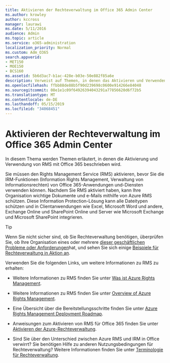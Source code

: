 ```yaml
---
title: Aktivieren der Rechteverwaltung im Office 365 Admin Center
ms.author: krowley
author: kccross
manager: laurawi
ms.date: 5/11/2016
audience: Admin
ms.topic: article
ms.service: o365-administration
localization_priority: Normal
ms.custom: Adm_O365
search.appverid:
- MET150
- MOE150
- BCS160
ms.assetid: 5b6d3ac7-b1ac-428e-b03e-50e882f85a6e
description: Verweist auf Themen, in denen das Aktivieren und Verwenden des Rights Management-Diensts mit Office 365 beschrieben wird.
ms.openlocfilehash: ffbb88de88b5f90d239698c0600e914266e84048
ms.sourcegitcommit: 08e1e1c09f64926394043291a77856620d6f72b5
ms.translationtype: MT
ms.contentlocale: de-DE
ms.lasthandoff: 05/15/2019
ms.locfileid: "34068451"
---
```

# <a name="activate-rights-management-in-the-office-365-admin-center"></a>Aktivieren der Rechteverwaltung im Office 365 Admin Center

In diesem Thema werden Themen erläutert, in denen die Aktivierung und Verwendung von RMS mit Office 365 beschrieben wird.
  
Sie müssen den Rights Management Service (RMS) aktivieren, bevor Sie die IRM-Funktionen (Information Rights Management, Verwaltung von Informationsrechten) von Office 365-Anwendungen und-Diensten verwenden können. Nachdem Sie RMS aktiviert haben, kann Ihre Organisation wichtige Dokumente und e-Mails mithilfe von Azure RMS schützen. Diese Information Protection-Lösung kann alle Dateitypen schützen und in Clientanwendungen wie Excel, Microsoft Word und andere, Exchange Online und SharePoint Online und Server wie Microsoft Exchange und Microsoft SharePoint integrieren.
  
> [!TIP]
> Wenn Sie nicht sicher sind, ob Sie Rechteverwaltung benötigen, überprüfen Sie, ob Ihre Organisation eines oder mehrere [dieser geschäftlichen Probleme oder Anforderungen](https://docs.microsoft.com/rights-management/understand-explore/azure-rms-problems-it-solves)hat, und sehen Sie sich einige [Beispiele für Rechteverwaltung in Aktion an](https://docs.microsoft.com/rights-management/understand-explore/what-admins-users-see). 
  
Verwenden Sie die folgenden Links, um weitere Informationen zu RMS zu erhalten:
  
- Weitere Informationen zu RMS finden Sie unter [Was ist Azure Rights Management](https://docs.microsoft.com/rights-management/understand-explore/what-is-azure-rms).
    
- Weitere Informationen zu RMS finden Sie unter [Overview of Azure Rights Management](https://docs.microsoft.com/rights-management/understand-explore/azure-rights-management).
    
- Eine Übersicht über die Bereitstellungsschritte finden Sie unter [Azure Rights Management Deployment Roadmap](https://docs.microsoft.com/rights-management/plan-design/deployment-roadmap).
    
- Anweisungen zum Aktivieren von RMS für Office 365 finden Sie unter [Aktivieren der Azure-Rechteverwaltung](https://technet.microsoft.com/library/jj658941.aspx).
    
- Sind Sie über den Unterschied zwischen Azure RMS und IRM in Office verwirrt? Sie benötigen Hilfe zu anderen Nutzungsbedingungen für Rechteverwaltung? Weitere Informationen finden Sie unter [Terminologie für Rechteverwaltung](https://technet.microsoft.com/library/dn595132.aspx).
    

